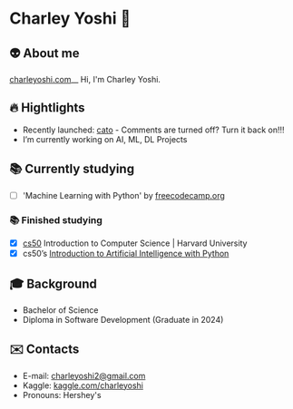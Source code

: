 # Charley Yoshi 🎈

## 👽 About me  
[charleyoshi.com](https://charleyoshi.com/)__
Hi, I'm Charley Yoshi.

## 🔥 Hightlights
- Recently launched: [cato](https://catoapp.com) - Comments are turned off? Turn it back on!!!
- I’m currently working on AI, ML, DL Projects
<!-- - 👯 I’m looking to collaborate on Python Project -->

## 📚 Currently studying 
  - [ ] 'Machine Learning with Python' by [freecodecamp.org](https://www.freecodecamp.org/)

### 📚 Finished studying
  - [x] [cs50](https://cs50.harvard.edu/x/2021/) Introduction to Computer Science | Harvard University 
  - [x] cs50’s [Introduction to Artificial Intelligence with Python](https://cs50.harvard.edu/ai/2020/)

## 🎓 Background
  - Bachelor of Science
  - Diploma in Software Development (Graduate in 2024)

## :envelope: Contacts
- E-mail: charleyoshi2@gmail.com
- Kaggle: [kaggle.com/charleyoshi](https://www.kaggle.com/charleyoshi)
- Pronouns: Hershey's











<!--
**charleyoshi/charleyoshi** is a ✨ _special_ ✨ repository because its `README.md` (this file) appears on your GitHub profile.
-->
